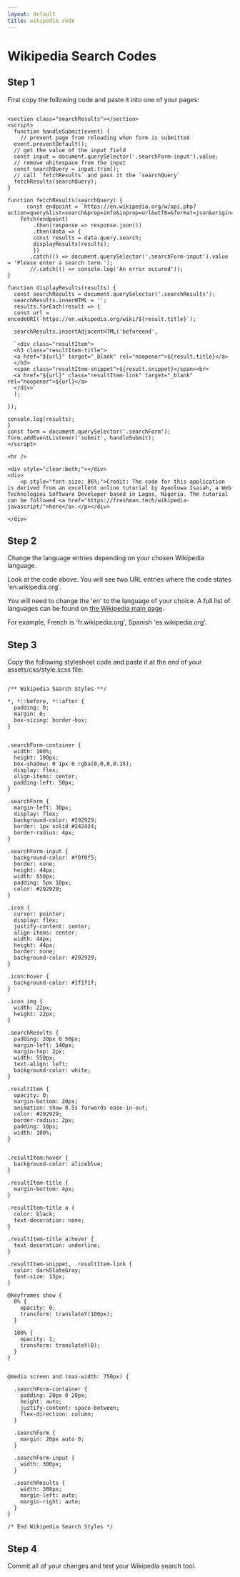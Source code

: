 ```yaml
---
layout: default
title: wikipedia code
---
```


<h1>Wikipedia Search Codes</h1>
<h2>Step 1</h2>
<p>First copy the following code and paste it into one of your pages:</p>

```

<section class="searchResults"></section>
<script>
  function handleSubmit(event) {
    // prevent page from reloading when form is submitted
  event.preventDefault();
  // get the value of the input field
  const input = document.querySelector('.searchForm-input').value;
  // remove whitespace from the input
  const searchQuery = input.trim();
  // call `fetchResults` and pass it the `searchQuery`
  fetchResults(searchQuery);
}

function fetchResults(searchQuery) {
	  const endpoint = `https://en.wikipedia.org/w/api.php?action=query&list=search&prop=info&inprop=url&utf8=&format=json&origin=*&srlimit=20&srsearch=${searchQuery}`;
  	fetch(endpoint)
  		.then(response => response.json())
  		.then(data => {
        const results = data.query.search;
  	  	displayResults(results);
		})
       .catch(() => document.querySelector('.searchForm-input').value = 'Please enter a search term.');
       //.catch(() => console.log('An error occured'));
}

function displayResults(results) {
  const searchResults = document.querySelector('.searchResults');
  searchResults.innerHTML = '';
  results.forEach(result => {
  const url = encodeURI(`https://en.wikipedia.org/wiki/${result.title}`);
  
  searchResults.insertAdjacentHTML('beforeend',
  
  `<div class="resultItem">
  <h3 class="resultItem-title">
  <a href="${url}" target="_blank" rel="noopener">${result.title}</a>
  </h3>
  <span class="resultItem-snippet">${result.snippet}</span><br>
  <a href="${url}" class="resultItem-link" target="_blank" rel="noopener">${url}</a>
  </div>`
  );
  
});

console.log(results);
}
const form = document.querySelector('.searchForm');
form.addEventListener('submit', handleSubmit);
</script>

<hr />

<div style="clear:both;"></div>
<div>
	<p style="font-size: 86%;">Credit: The code for this application is derived from an excellent online tutorial by Ayooluwa Isaiah, a Web Technologies Software Developer based in Lagos, Nigeria. The tutorial can be followed <a href="https://freshman.tech/wikipedia-javascript/">here</a>.</p></div>

</div>

```

<h2>Step 2</h2>
<p>Change the language entries depending on your chosen Wikipedia language.</p>
<p>Look at the code above. You will see two URL entries where the code states 'en.wikipedia.org'.</p>
<p>You will need to change the 'en' to the language of your choice. A full list of languages can be found on <a href="https://en.wikipedia.org/wiki/Main_Page">the Wikipedia main page</a>.</p> For example, French is 'fr.wikipedia.org', Spanish 'es.wikipedia.org'.</p>


<h2>Step 3</h2>
<p>Copy the following stylesheet code and paste it at the end of your assets/css/style.scss file:</p>

```

/** Wikipedia Search Styles **/

*, *::before, *::after {
  padding: 0;
  margin: 0;
  box-sizing: border-box;
}


.searchForm-container {
  width: 100%;
  height: 100px;
  box-shadow: 0 1px 0 rgba(0,0,0,0.15);
  display: flex;
  align-items: center;
  padding-left: 50px;
}

.searchForm {
  margin-left: 30px;
  display: flex;
  background-color: #292929;
  border: 1px solid #242424;
  border-radius: 4px;
}

.searchForm-input {
  background-color: #f0f0f5;
  border: none;
  height: 44px;
  width: 550px;
  padding: 5px 10px;
  color: #292929;
}

.icon {
  cursor: pointer;
  display: flex;
  justify-content: center;
  align-items: center;
  width: 44px;
  height: 44px;
  border: none;
  background-color: #292929;
}

.icon:hover {
  background-color: #1f1f1f;
}

.icon img {
  width: 22px;
  height: 22px;
}

.searchResults {
  padding: 20px 0 50px;
  margin-left: 140px;
  margin-top: 2px;
  width: 550px;
  text-align: left;
  background-color: white;
}

.resultItem {
  opacity: 0;
  margin-bottom: 20px;
  animation: show 0.5s forwards ease-in-out;
  color: #292929;
  border-radius: 2px;
  padding: 10px;
  width: 100%;
}


.resultItem:hover {
  background-color: aliceblue;
}

.resultItem-title {
  margin-bottom: 4px;
}

.resultItem-title a {
  color: black;
  text-decoration: none;
}

.resultItem-title a:hover {
  text-decoration: underline;
}

.resultItem-snippet, .resultItem-link {
  color: darkSlateGray;
  font-size: 13px;
}

@keyframes show {
  0% {
    opacity: 0;
    transform: translateY(100px);
  }

  100% {
    opacity: 1;
    transform: translateY(0);
  }
}


@media screen and (max-width: 750px) {

  .searchForm-container {
    padding: 20px 0 20px;
    height: auto;
    justify-content: space-between;  
    flex-direction: column;
  }

  .searchForm {
    margin: 20px auto 0;
  }

  .searchForm-input {
    width: 300px;
  }

  .searchResults {
    width: 388px;
    margin-left: auto;
    margin-right: auto;
  }
}

/* End Wikipedia Search Styles */

```

<h2>Step 4</h2>
<p>Commit all of your changes and test your Wikipedia search tool.</p>

